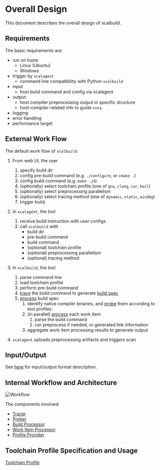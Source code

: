 
# Overall Design

This document describes the overall design of xcalbuild.

## Requirements

The basic requirements are:

* run on hosts
  * Linux (Ubuntu)
  * Windows
* trigger by `xcalagent`
  * command line compatibility with Python `xcalbuild`
* input
  * host build command and config via xcalagent
* output
  * host compiler preprocessing output in specific structure
  * host-compiler-related info to guide `xvsa`
* logging
* error handling
* performance target

## External Work Flow

The default work flow of `xcalbuild`:

1. From web UI, the user
    1. specify build dir
    2. config pre-build command (e.g. `./configure`, or `cmake .`)
    3. config build command (e.g. `make -j4`)
    4. (optionally) select toolchain profile (one of `gnu`, `clang`, `iar`, `keil`)
    5. (optionally) select preprocessing parallelism
    6. (optionally) select tracing method (one of `dynamic`, `static`, `windbg`)
    7. trigger build

2. In `xcalagent`, the tool
    1. receive build instruction with user configs
    2. call `xcalbuild` with
        * build dir
        * pre-build command
        * build command
        * (optional) toolchain profile
        * (optional) preprocessing parallelism
        * (optional) tracing method

3. In `xcalbuild`, the tool
    1. parse command line
    2. load toolchain profile
    3. perform pre-build command
    4. [trace](docs/design/Tracer.md) the build command to generate [build spec](docs/design/Build-Spec.md)
    5. [process](docs/design/Build-Processor.md) build spec
        1. identify native compiler binaries, and [probe](docs/design/Prober.md) them according to tool profiles
        2. (in parallel) [process](docs/design/Work-Item-Processor.md) each work item
            1. parse the build command
            2. run preprocess if needed, or generated link information
        3. aggregate work item processing results to generate output

4. `xcalagent` uploads preprocessing artifacts and triggers scan

## Input/Output

See [here](docs/design/IO.md) for input/output format description.

## Internal Workflow and Architecture

![Workflow](files/xcalbuild-workflow.svg "Workflow")

The components involved:

* [Tracer](docs/design/Tracer.md)
* [Prober](docs/design/Prober.md)
* [Build Processor](docs/design/Build-Processor.md)
* [Work Item Processor](docs/design/Work-Item-Processor.md)
* [Profile Provider](docs/design/Profile-Provider.md)

## Toolchain Profile Specification and Usage

[Toolchain Profile](docs/user/Profile-Spec.md)
